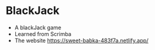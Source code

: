 # BlackJack
- A blackJack game
- Learned from Scrimba
- The website https://sweet-babka-483f7a.netlify.app/
